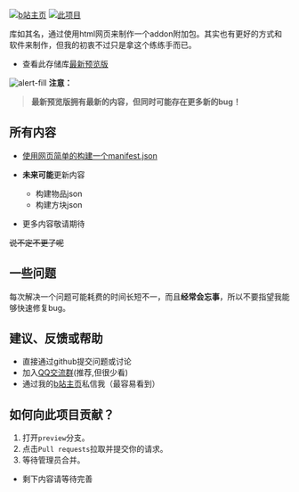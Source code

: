 [![b站主页](https://img.shields.io/badge/果宝的b站主页-666666?logo=bilibili&labelColor=FFC0CB)](https://m.bilibili.com/space/1975312515) [![此项目](https://img.shields.io/badge/github项目-666666?logo=github)](https://github.com/guobao2333/Minecraft-bedrock-addon-build/tree/main/README.md)

库如其名，通过使用html网页来制作一个addon附加包。其实也有更好的方式和软件来制作，但我的初衷不过只是拿这个练练手而已。

- 查看此存储库[最新预览版](https://github.com/guobao2333/Minecraft-bedrock-addon-build/tree/preview/)

![alert-fill](https://github.com/guobao2333/Minecraft-bedrock-addon-build/assets/125613427/f57ab5f5-2416-43b1-ad88-a490c638c961) **注意：**
>**最新预览版拥有最新的内容，但同时可能存在更多新的bug！**

## 所有内容
- [使用网页简单的构建一个manifest.json](build_manifest/)
- **未来可能**更新内容
  - 构建物品json
  - 构建方块json

- 更多内容敬请期待

~~说不定不更了呢~~
## 一些问题
每次解决一个问题可能耗费的时间长短不一，而且**经常会忘事**，所以不要指望我能够快速修复bug。
## 建议、反馈或帮助
- 直接通过github提交问题或讨论
- 加入[QQ交流群](http://qm.qq.com/cgi-bin/qm/qr?_wv=1027&k=hcGB26TBVYbVIS6TkZ5uvBwghyx3wqIz&authKey=BgG4%2BARj6b9ym9Cf7llJNV4Bgo97dW3PRqa127ZUdyWNo81rF7vveSAVQPt7syZ8&noverify=0&group_code=319756047)(推荐,但很少看)
- 通过我的[b站主页](https://m.bilibili.com/space/1975312515)私信我（最容易看到）
## 如何向此项目贡献？
1. 打开`preview`分支。
2. 点击`Pull requests`拉取并提交你的请求。
3. 等待管理员合并。

- 剩下内容请等待完善
